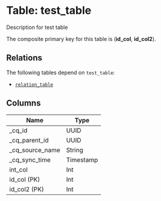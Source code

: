 # Table: test_table

Description for test table

The composite primary key for this table is (**id_col**, **id_col2**).

## Relations
The following tables depend on `test_table`:
  - [`relation_table`](relation_table.md)

## Columns
| Name          | Type          |
| ------------- | ------------- |
|_cq_id|UUID|
|_cq_parent_id|UUID|
|_cq_source_name|String|
|_cq_sync_time|Timestamp|
|int_col|Int|
|id_col (PK)|Int|
|id_col2 (PK)|Int|